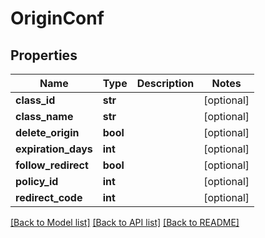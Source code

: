 # OriginConf

## Properties
Name | Type | Description | Notes
------------ | ------------- | ------------- | -------------
**class_id** | **str** |  | [optional] 
**class_name** | **str** |  | [optional] 
**delete_origin** | **bool** |  | [optional] 
**expiration_days** | **int** |  | [optional] 
**follow_redirect** | **bool** |  | [optional] 
**policy_id** | **int** |  | [optional] 
**redirect_code** | **int** |  | [optional] 

[[Back to Model list]](../README.md#documentation-for-models) [[Back to API list]](../README.md#documentation-for-api-endpoints) [[Back to README]](../README.md)



